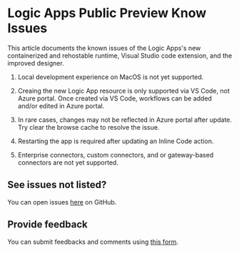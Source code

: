 # Logic Apps Public Preview Know Issues

This article documents the known issues of the Logic Apps's new containerized and rehostable runtime, Visual Studio code extension, and the improved designer.

1. Local development experience on MacOS is not yet supported.

1. Creaing the new Logic App resource is only supported via VS Code, not Azure portal. Once created via VS Code, workflows can be added and/or edited in Azure portal.

1. In rare cases, changes may not be reflected in Azure portal after update. Try clear the browse cache to resolve the issue.

1. Restarting the app is required after updating an Inline Code action.

1. Enterprise connectors, custom connectors, and or gateway-based connectors are not yet supported.

## See issues not listed?

You can open issues [here](https://github.com/Azure/logicapps/issues) on GitHub. 

## Provide feedback

You can submit feedbacks and comments using [this form](https://aka.ms/lafeedback).
